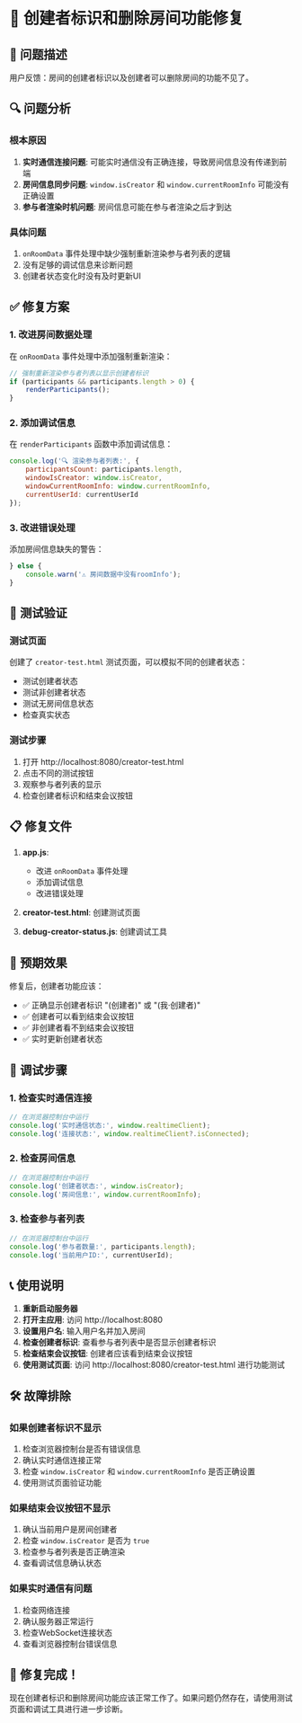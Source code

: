 # 🔧 创建者标识和删除房间功能修复

## 🐛 问题描述

用户反馈：房间的创建者标识以及创建者可以删除房间的功能不见了。

## 🔍 问题分析

### 根本原因
1. **实时通信连接问题**: 可能实时通信没有正确连接，导致房间信息没有传递到前端
2. **房间信息同步问题**: `window.isCreator` 和 `window.currentRoomInfo` 可能没有正确设置
3. **参与者渲染时机问题**: 房间信息可能在参与者渲染之后才到达

### 具体问题
1. `onRoomData` 事件处理中缺少强制重新渲染参与者列表的逻辑
2. 没有足够的调试信息来诊断问题
3. 创建者状态变化时没有及时更新UI

## ✅ 修复方案

### 1. 改进房间数据处理
在 `onRoomData` 事件处理中添加强制重新渲染：

```javascript
// 强制重新渲染参与者列表以显示创建者标识
if (participants && participants.length > 0) {
    renderParticipants();
}
```

### 2. 添加调试信息
在 `renderParticipants` 函数中添加调试信息：

```javascript
console.log('🔍 渲染参与者列表:', {
    participantsCount: participants.length,
    windowIsCreator: window.isCreator,
    windowCurrentRoomInfo: window.currentRoomInfo,
    currentUserId: currentUserId
});
```

### 3. 改进错误处理
添加房间信息缺失的警告：

```javascript
} else {
    console.warn('⚠️ 房间数据中没有roomInfo');
}
```

## 🧪 测试验证

### 测试页面
创建了 `creator-test.html` 测试页面，可以模拟不同的创建者状态：
- 测试创建者状态
- 测试非创建者状态
- 测试无房间信息状态
- 检查真实状态

### 测试步骤
1. 打开 http://localhost:8080/creator-test.html
2. 点击不同的测试按钮
3. 观察参与者列表的显示
4. 检查创建者标识和结束会议按钮

## 📋 修复文件

1. **app.js**: 
   - 改进 `onRoomData` 事件处理
   - 添加调试信息
   - 改进错误处理

2. **creator-test.html**: 创建测试页面
3. **debug-creator-status.js**: 创建调试工具

## 🎯 预期效果

修复后，创建者功能应该：
- ✅ 正确显示创建者标识 "(创建者)" 或 "(我·创建者)"
- ✅ 创建者可以看到结束会议按钮
- ✅ 非创建者看不到结束会议按钮
- ✅ 实时更新创建者状态

## 🔧 调试步骤

### 1. 检查实时通信连接
```javascript
// 在浏览器控制台中运行
console.log('实时通信状态:', window.realtimeClient);
console.log('连接状态:', window.realtimeClient?.isConnected);
```

### 2. 检查房间信息
```javascript
// 在浏览器控制台中运行
console.log('创建者状态:', window.isCreator);
console.log('房间信息:', window.currentRoomInfo);
```

### 3. 检查参与者列表
```javascript
// 在浏览器控制台中运行
console.log('参与者数量:', participants.length);
console.log('当前用户ID:', currentUserId);
```

## 📞 使用说明

1. **重新启动服务器**
2. **打开主应用**: 访问 http://localhost:8080
3. **设置用户名**: 输入用户名并加入房间
4. **检查创建者标识**: 查看参与者列表中是否显示创建者标识
5. **检查结束会议按钮**: 创建者应该看到结束会议按钮
6. **使用测试页面**: 访问 http://localhost:8080/creator-test.html 进行功能测试

## 🛠️ 故障排除

### 如果创建者标识不显示
1. 检查浏览器控制台是否有错误信息
2. 确认实时通信连接正常
3. 检查 `window.isCreator` 和 `window.currentRoomInfo` 是否正确设置
4. 使用测试页面验证功能

### 如果结束会议按钮不显示
1. 确认当前用户是房间创建者
2. 检查 `window.isCreator` 是否为 `true`
3. 检查参与者列表是否正确渲染
4. 查看调试信息确认状态

### 如果实时通信有问题
1. 检查网络连接
2. 确认服务器正常运行
3. 检查WebSocket连接状态
4. 查看浏览器控制台错误信息

## 🎉 修复完成！

现在创建者标识和删除房间功能应该正常工作了。如果问题仍然存在，请使用测试页面和调试工具进行进一步诊断。 